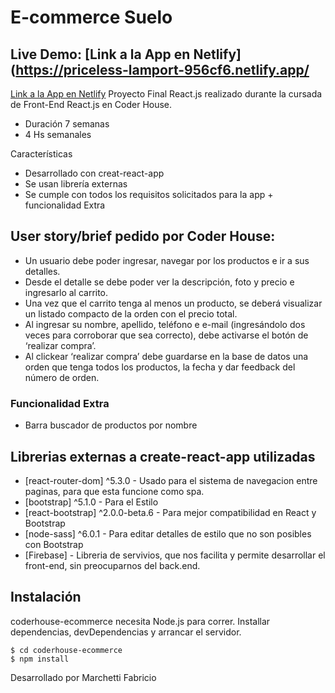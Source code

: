 # E-commerce Suelo

## Live Demo: [Link a la App en Netlify](https://priceless-lamport-956cf6.netlify.app/
<a href="https://priceless-lamport-956cf6.netlify.app/" target="_blank">Link a la App en Netlify</a>
Proyecto Final React.js realizado durante la cursada de Front-End React.js en Coder House.

- Duración 7 semanas
- 4 Hs semanales

Características

- Desarrollado con creat-react-app
- Se usan librería externas
- Se cumple con todos los requisitos solicitados para la app + funcionalidad Extra

## User story/brief pedido por Coder House:

- Un usuario debe poder ingresar, navegar por los productos e ir a sus detalles.
- Desde el detalle se debe poder ver la descripción, foto y precio e ingresarlo al carrito.
- Una vez que el carrito tenga al menos un producto, se deberá visualizar un listado compacto de la orden con el precio total.
- Al ingresar su nombre, apellido, teléfono e e-mail (ingresándolo dos veces para corroborar que sea correcto), debe activarse el botón de ‘realizar compra’.
- Al clickear ‘realizar compra’ debe guardarse en la base de datos una orden que tenga todos los productos, la fecha y dar feedback del número de orden.

### Funcionalidad Extra

- Barra buscador de productos por nombre

## Librerias externas a create-react-app utilizadas

- [react-router-dom] ^5.3.0 - Usado para el sistema de navegacion entre paginas, para que esta funcione como spa.
- [bootstrap] ^5.1.0 - Para el Estilo
- [react-bootstrap] ^2.0.0-beta.6 - Para mejor compatibilidad en React y Bootstrap
- [node-sass] ^6.0.1 - Para editar detalles de estilo que no son posibles con Bootstrap
- [Firebase] - Libreria de servivios, que nos facilita y permite desarrollar el front-end, sin preocuparnos del back.end.

## Instalación

coderhouse-ecommerce necesita Node.js para correr.
Installar dependencias, devDependencias y arrancar el servidor.

```
$ cd coderhouse-ecommerce
$ npm install
```

Desarrollado por Marchetti Fabricio
